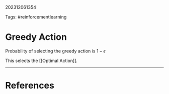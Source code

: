 202312061354

Tags: #reinforcementlearning 

# Greedy Action
Probability of selecting the greedy action is
$1 - \epsilon$

This selects the [[Optimal Action]].

---
# References
